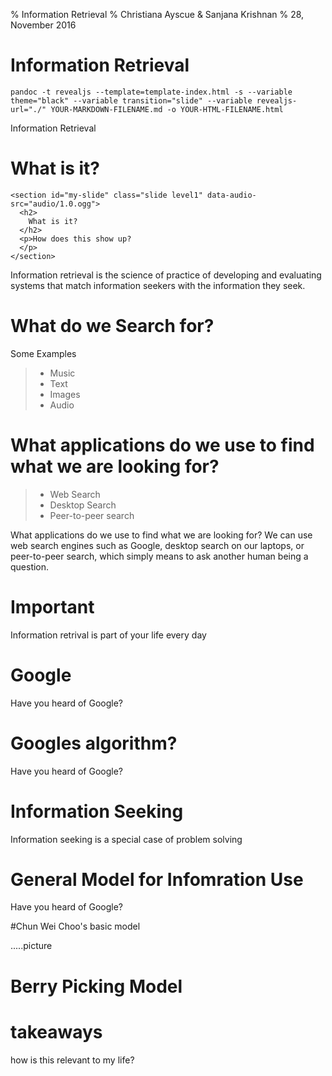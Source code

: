 % Information Retrieval
% Christiana Ayscue & Sanjana Krishnan
% 28, November 2016

# Information Retrieval 

```
pandoc -t revealjs --template=template-index.html -s --variable theme="black" --variable transition="slide" --variable revealjs-url="./" YOUR-MARKDOWN-FILENAME.md -o YOUR-HTML-FILENAME.html
```

<aside class="notes">
Information Retrieval
</aside>

# What is it?

```
<section id="my-slide" class="slide level1" data-audio-src="audio/1.0.ogg">
  <h2>
    What is it?
  </h2>
  <p>How does this show up?
  </p>
</section>
```

<aside class="notes">
Information retrieval is the science of practice of developing and evaluating systems that match information seekers with the information they seek.
</aside>

# What do we Search for?
Some Examples
 > - Music
 > - Text
 > - Images
 > - Audio

# What applications do we use to find what we are looking for?

> - Web Search
> - Desktop Search
> - Peer-to-peer search

<aside class="notes">
What applications do we use to find what we are looking for?  We can use web search engines such as Google, desktop search on our laptops, or peer-to-peer search, which simply means to ask another human being a question.
</aside> 

# Important

<aside class="notes">
Information retrival is part of your life every day
</aside>

# Google

<aside class="notes">
Have you heard of Google?
</aside>

# Googles algorithm?

<aside class="notes">
Have you heard of Google?
</aside>

# Information Seeking

<aside class="notes">
Information seeking is a special case of problem solving
</aside>

# General Model for Infomration Use

<aside class="notes">
Have you heard of Google?
</aside>

#Chun Wei Choo's basic model

<aside class="notes">
.....picture
</aside>

# Berry Picking Model

<aside class="notes">

</aside>

# takeaways

<aside class="notes">
how is this relevant to my life?
</aside>



